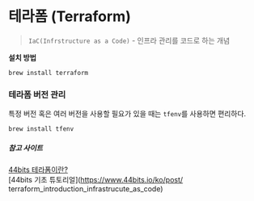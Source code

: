 # 테라폼 (Terraform)
> `IaC(Infrstructure as a Code)` - 인프라 관리를 코드로 하는 개념

**설치 방법**
```terminal
brew install terraform
```

### 테라폼 버전 관리
특정 버전 혹은 여러 버전을 사용할 필요가 있을 때는 `tfenv`를 사용하면 편리하다.

```
brew install tfenv
```



##### 참고 사이트
[44bits 테라폼이란?](https://www.44bits.io/ko/keyword/terraform)  
[44bits 기초 튜토리얼](https://www.44bits.io/ko/post/
terraform_introduction_infrastrucute_as_code)  

